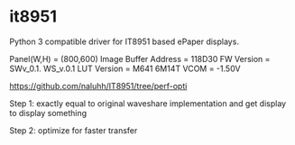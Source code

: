 # it8951
Python 3 compatible driver for IT8951 based ePaper displays.

Panel(W,H) = (800,600)
Image Buffer Address = 118D30
FW Version = SWv_0.1.
WS_v.0.1
LUT Version = M641
6M14T
VCOM = -1.50V

https://github.com/naluhh/IT8951/tree/perf-opti

Step 1: exactly equal to original waveshare implementation and get display to display something

Step 2: optimize for faster transfer
